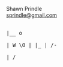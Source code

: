 Shawn Prindle
<br>
sprindle@gmail.com
<br>
<br><pre>
	|__  o\
	| W    \O
	|       |\_
	|      /-\
	|    /     \
</pre>
